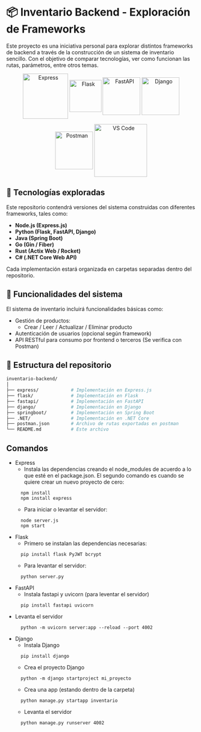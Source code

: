 # 📦 Inventario Backend - Exploración de Frameworks

Este proyecto es una iniciativa personal para explorar distintos frameworks de backend a través de la construcción de un sistema de inventario sencillo. Con el objetivo de comparar tecnologías, ver como funcionan las rutas, parámetros, entre otros temas.

<p align="center">
  <img align="center" src="https://img.shields.io/badge/express.js-%23404d59.svg?style=for-the-badge&logo=express&logoColor=%2361DAFB" alt="Express" width="120"/>
  <img align="center" src="https://img.shields.io/badge/flask-%23000.svg?style=for-the-badge&logo=flask&logoColor=white" alt="Flask" width="85"/>
  <img align="center" src="https://img.shields.io/badge/FastAPI-005571?style=for-the-badge&logo=fastapi" alt="FastAPI" width="100"/>
  <img align="center" src="https://img.shields.io/badge/django-%23092E20.svg?style=for-the-badge&logo=django&logoColor=white" alt="Django" width="100"/>
</p>
<p align="center">
  <img align="center" src="https://img.shields.io/badge/Postman-FF6C37?style=for-the-badge&logo=postman&logoColor=white" alt="Postman" width="100"/>
  <img align="center" src="https://img.shields.io/badge/Visual%20Studio%20Code-0078d7.svg?style=for-the-badge&logo=visual-studio-code&logoColor=white" alt="VS Code" width="140"/>
</p>

## 🚀 Tecnologías exploradas

Este repositorio contendrá versiones del sistema construidas con diferentes frameworks, tales como:

- **Node.js (Express.js)**
- **Python (Flask, FastAPI, Django)**
- **Java (Spring Boot)**
- **Go (Gin / Fiber)**
- **Rust (Actix Web / Rocket)**
- **C# (.NET Core Web API)**

Cada implementación estará organizada en carpetas separadas dentro del repositorio.

## 🧾 Funcionalidades del sistema

El sistema de inventario incluirá funcionalidades básicas como:

- Gestión de productos:
  - Crear / Leer / Actualizar / Eliminar producto
- Autenticación de usuarios (opcional según framework)
- API RESTful para consumo por frontend o terceros (Se verifica con Postman)

## 📁 Estructura del repositorio

```bash
inventario-backend/
│
├── express/            # Implementación en Express.js
├── flask/              # Implementación en Flask
├── fastapi/            # Implementación en FastAPI
├── django/             # Implementación en Django
├── springboot/         # Implementación en Spring Boot
├── .NET/               # Implementación en .NET Core
├── postman.json        # Archivo de rutas exportadas en postman
└── README.md           # Este archivo
```

## Comandos

- Express
  - Instala las dependencias creando el node_modules de acuerdo a lo que esté en el package.json. El segundo comando es cuando se quiere crear un nuevo proyecto de cero:
  ```
    npm install
    npm install express
  ```
  - Para iniciar o levantar el servidor:
  ```
    node server.js
    npm start
  ```
- Flask
  - Primero se instalan las dependencias necesarias:
  ```
    pip install flask PyJWT bcrypt
  ```
  - Para levantar el servidor:
  ```
    python server.py
  ```
- FastAPI
  - Instala fastapi y uvicorn (para leventar el servidor)
  ```
    pip install fastapi uvicorn
  ```
- Levanta el servidor
  ```
    python -m uvicorn server:app --reload --port 4002
  ```
- Django
  - Instala Django
  ```
    pip install django
  ```
  - Crea el proyecto Django
  ```
    python -m django startproject mi_proyecto
  ```
  - Crea una app (estando dentro de la carpeta)
  ```
    python manage.py startapp inventario
  ```
  - Levanta el servidor
  ```
    python manage.py runserver 4002
  ```

